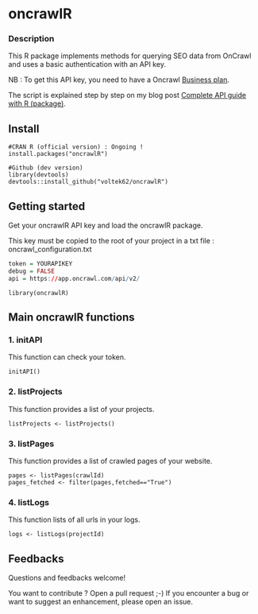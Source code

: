 # oncrawlR

### Description

This R package implements methods for querying SEO data from OnCrawl and uses a basic authentication with an API key. 

NB : To get this API key, you need to have a Oncrawl [Business plan](https://www.oncrawl.com/pricing-crawler/).

The script is explained step by step on my blog post [Complete API guide with R (package)](https://data-seo.com/2019/06/15/oncrawl-complete-api-guide-with-r/).


## Install
```
#CRAN R (official version) : Ongoing !
install.packages("oncrawlR")

#Github (dev version)
library(devtools)
devtools::install_github("voltek62/oncrawlR")
```

## Getting started
Get your oncrawlR API key and load the oncrawlR package.

This key must be copied to the root of your project in a txt file : oncrawl_configuration.txt

```r
token = YOURAPIKEY
debug = FALSE
api = https://app.oncrawl.com/api/v2/
```

```
library(oncrawlR)
```

## Main oncrawlR functions

### 1. initAPI 
This function can check your token.

```
initAPI()
```

### 2. listProjects 
This function provides a list of your projects.

```
listProjects <- listProjects()
```

### 3. listPages 
This function provides a list of crawled pages of your website.

```
pages <- listPages(crawlId)
pages_fetched <- filter(pages,fetched=="True")
```

### 4. listLogs 
This function lists of all urls in your logs.

```
logs <- listLogs(projectId)
```

## Feedbacks
Questions and feedbacks welcome!

You want to contribute ? Open a pull request ;-) If you encounter a bug or want to suggest an enhancement, please open an issue.
